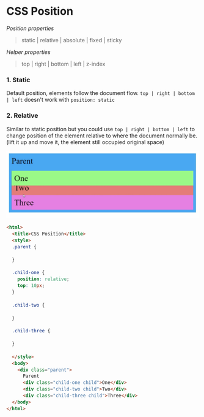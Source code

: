# CSS Position

*Position properties*
> static | relative | absolute | fixed | sticky

*Helper properties*
> top | right | bottom | left | z-index

###  1. Static 

Default position, elements follow the document flow. `top | right | bottom | left` doesn't work with `position: static`

###  2. Relative

Similar to static position but you could use `top | right | bottom | left` to change position of the element relative to where the document normally be. (lift it up and move it, the element still occupied original space)

<img src="./images/image.png" />

```html
<html>
  <title>CSS Position</title>
  <style>
  .parent {
  
  }
  
  .child-one {
    position: relative;
    top: 10px;
  }
  
  .child-two {
  
  }
  
  .child-three {
  
  }
  
  </style>
  <body>
    <div class="parent">
      Parent
      <div class="child-one child">One</div>
      <div class="child-two child">Two</div>
      <div class="child-three child">Three</div>      
  </body>
</html>
```
